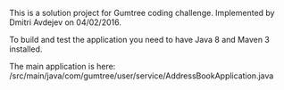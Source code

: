 This is a solution project for Gumtree coding challenge. 
Implemented by Dmitri Avdejev on 04/02/2016. 

To build and test the application you need to have Java 8 and Maven 3 installed.

The main application is here: 
/src/main/java/com/gumtree/user/service/AddressBookApplication.java

